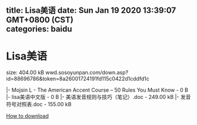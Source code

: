 
title: Lisa美语
date: Sun Jan 19 2020 13:39:07 GMT+0800 (CST)    
categories: baidu
---

# Lisa美语
size: 404.00 kB
 wwd.sosoyunpan.com/down.asp?id=88696786&token=8a26001724191fd115c0422d1cddfd1c
 
|- Mojsin L - The American Accent Course – 50 Rules You Must Know - 0 B
|- lisa美语中文版 - 0 B
|- 美语发音规则与技巧（笔记）.doc - 249.00 kB
|- 发音符号对照表.doc - 155.00 kB

[How to download](https://bpcam.bemobtrk.com/go/2ceec3aa-1ca2-46d6-b9ff-aaa5c184517c?jno=2220)